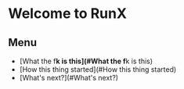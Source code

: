 # Welcome to RunX

## Menu
* [What the f**k is this](#What the f**k is this)
* [How this thing started](#How this thing started)
* [What's next?](#What's next?)

